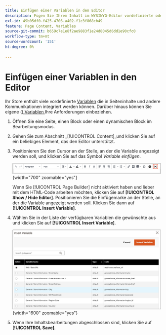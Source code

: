 ```yaml
---
title: Einfügen einer Variablen in den Editor
description: Fügen Sie Ihrem Inhalt im WYSIWYG-Editor vordefinierte oder benutzerdefinierte Variablen hinzu.
exl-id: 49b05df0-f425-4706-a402-f1c3f868cb49
feature: Page Content, Variables
source-git-commit: b659c7e1e8f2ae9883f1e24d8045d6dd1e90cfc0
workflow-type: tm+mt
source-wordcount: '151'
ht-degree: 0%

---
```


# Einfügen einer Variablen in den Editor

Ihr Store enthält viele vordefinierte [Variablen](../systems/variables-predefined.md) die in Seiteninhalte und andere Kommunikationen integriert werden können. Darüber hinaus können Sie eigene ([) Variablen ](../systems/variables-custom.md) Ihre Anforderungen einbeziehen.

1. Öffnen Sie eine Seite, einen Block oder einen dynamischen Block im Bearbeitungsmodus.

1. Gehen Sie zum Abschnitt _[!UICONTROL Content]_und klicken Sie auf ein beliebiges Element, das den Editor unterstützt.

1. Positionieren Sie den Cursor an der Stelle, an der die Variable angezeigt werden soll, und klicken Sie auf das Symbol _Variable einfügen_.

   ![Editor-Symbolleiste - Variable einfügen](./assets/editor-toolbar-variable-button.png){width="700" zoomable="yes"}

   Wenn Sie [!UICONTROL Page Builder] nicht aktiviert haben und lieber mit dem HTML-Code arbeiten möchten, klicken Sie auf **[!UICONTROL Show / Hide Editor]**. Positionieren Sie die Einfügemarke an der Stelle, an der die Variable angezeigt werden soll. Klicken Sie dann auf **[!UICONTROL Insert Variable]**.

1. Wählen Sie in der Liste der verfügbaren Variablen die gewünschte aus und klicken Sie auf **[!UICONTROL Insert Variable]**.

   ![Seite „Variable einfügen](./assets/content-insert-variable.png){width="600" zoomable="yes"}

1. Wenn Ihre Inhaltsbearbeitungen abgeschlossen sind, klicken Sie auf **[!UICONTROL Save]**.
